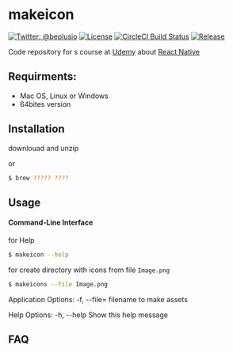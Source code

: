 # makeicon

[![Twitter: @beplusio](https://img.shields.io/badge/contact-@beplusio-blue.svg?style=flat)](https://twitter.com/beplusio)
[![License](https://img.shields.io/badge/license-MIT-green.svg?style=flat)](https://github.com/beplus/makeicon/blob/master/LICENSE)
[![CircleCI Build Status](https://circleci.com/gh/beplus/makeicon.svg?style=shield)](https://circleci.com/gh/beplus/makeicon)
[![Release](https://img.shields.io/github/release/beplus/makeicon.svg?style=flat-square)](https://github.com/beplus/makeicon/releases/latest)

Code repository for s course at [Udemy](https://www.udemy.com) about [React Native](https://www.udemy.com)

## Requirments: 
* Mac OS, Linux or Windows 
* 64bites version


## Installation

downlouad and unzip 

or

```bash
$ brew ????? ????
```

## Usage
#### Command-Line Interface
for Help
```bash
$ makeicon --help
```
for create directory with icons from file `Image.png`
```bash
$ makeicons --file Image.png
```
Application Options:
  -f, --file= filename to make assets

Help Options:
  -h, --help  Show this help message

## FAQ

